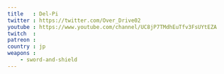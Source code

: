 ```yaml
---
title   : Del-Pi
twitter : https://twitter.com/Over_Drive02
youtube : https://www.youtube.com/channel/UC8jP7TMdhEuTfv3FsUYtEZA
twitch  :
patreon :
country : jp
weapons :
    - sword-and-shield
---
```

